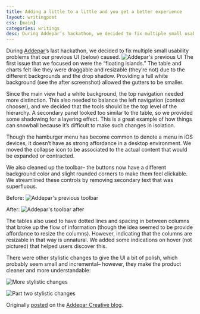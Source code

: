 ```yaml
---
title: Adding a little to a little and you get a better experience
layout: writingpost
css: [main]
categories: writings
desc: During Addepar’s hackathon, we decided to fix multiple small usability problems that our previous UI caused.
---
```


During [Addepar](https://addepar.com "Addepar")’s last hackathon, we decided to fix multiple small usability problems that our previous UI (below) caused.
![Addepar's previous UI]({{site.url}}/images/writings/adde3.png)
The first issue that we focused on were the “floating islands.” The table and charts felt like they were draggable and resizable (they’re not) due to the different backgrounds and the drop shadow. Providing a full white background (see the after screenshot) allowed the gutters to be smaller.


Since the main view had a white background, the top navigation needed more distinction. This also needed to balance the left navigation (context chooser), and we decided that the tools should be the top level of the hierarchy. A secondary panel looked too similar to the table, so we provided some shadowing for a layering effect. This is a great example of how things can snowball because it’s difficult to make such changes in isolation.


Though the hamburger menu has become common to denote a menu in iOS devices, it doesn’t have as strong affordance in a desktop environment. We moved the collapse icon to be associated to the actual content that would be expanded or contracted.


We also cleaned up the toolbar–  the buttons now have a different background color and slight rounded corners to make them feel clickable. We streamlined these controls by removing secondary text that was superfluous.


Before:
![Addepar's previous toolbar]({{site.url}}/images/writings/adde4.png) 

After:
![Addepar's toolbar after]({{site.url}}/images/writings/adde5.png)


The tables also used to have dotted lines and spacing in between columns that broke up the flow of information (though the idea seemed to be provide affordance to resize the columns). However, indicating that the columns are resizable in that way is unnatural. We added some indications on hover (not pictured) that helped users discover this.


There were other stylistic changes to give the UI a bit of polish, which probably seem small and incremental– however, they make the product cleaner and more understandable:

![More stylistic changes]({{site.url}}/images/writings/adde.png)

![Part two stylistic changes]({{site.url}}/images/writings/adde2.png)

Originally [posted](http://creative.addepar.com/post/102981250585/adding-a-little-to-a-little-and-you-get-a-better "Adding a little to a little and you get a better experience") on the [Addepar Creative blog](http://creative.addepar.com "Addepar Creative Blog").